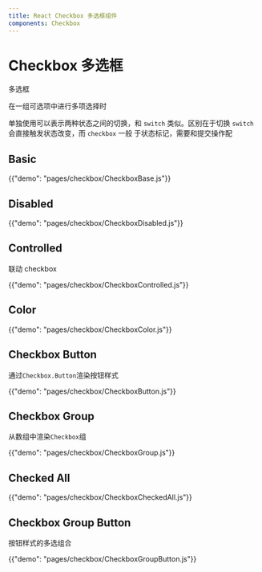 ```yaml
---
title: React Checkbox 多选框组件
components: Checkbox
---
```


# Checkbox 多选框

<p class="description">多选框</p>

在一组可选项中进行多项选择时

单独使用可以表示两种状态之间的切换，和 `switch` 类似。区别在于切换 `switch` 会直接触发状态改变，而 `checkbox` 一般 于状态标记，需要和提交操作配

## Basic

{{"demo": "pages/checkbox/CheckboxBase.js"}}

## Disabled

{{"demo": "pages/checkbox/CheckboxDisabled.js"}}

## Controlled

联动 checkbox

{{"demo": "pages/checkbox/CheckboxControlled.js"}}

## Color

{{"demo": "pages/checkbox/CheckboxColor.js"}}

## Checkbox Button

通过`Checkbox.Button`渲染按钮样式

{{"demo": "pages/checkbox/CheckboxButton.js"}}

## Checkbox Group

从数组中渲染`Checkbox`组

{{"demo": "pages/checkbox/CheckboxGroup.js"}}

## Checked All

{{"demo": "pages/checkbox/CheckboxCheckedAll.js"}}

## Checkbox Group Button

按钮样式的多选组合

{{"demo": "pages/checkbox/CheckboxGroupButton.js"}}
